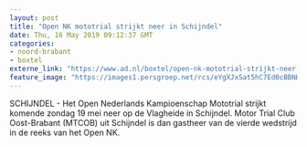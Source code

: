 ```yaml
---
layout: post
title: "Open NK mototrial strijkt neer in Schijndel"
date: Thu, 16 May 2019 09:12:37 GMT
categories: 
- noord-brabant 
- boxtel 
externe_link: "https://www.ad.nl/boxtel/open-nk-mototrial-strijkt-neer-in-schijndel~aba44ec9/"
feature_image: "https://images1.persgroep.net/rcs/eYgXJxSat5hC7Ed0cBBNHKoW604/diocontent/148504667/_fitwidth/400/?appId=21791a8992982cd8da851550a453bd7f&quality=0.7"
---
```


SCHIJNDEL - Het Open Nederlands Kampioenschap Mototrial strijkt komende zondag 19 mei neer op de Vlagheide in Schijndel. Motor Trial Club Oost-Brabant (MTCOB) uit Schijndel is dan gastheer van de vierde wedstrijd in de reeks van het Open NK.
